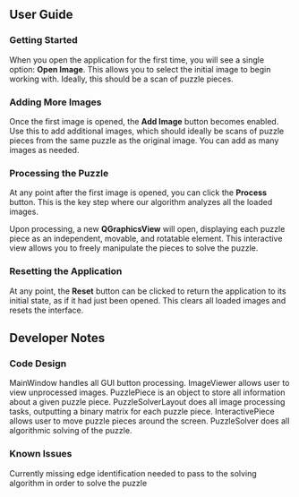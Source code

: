 ## User Guide

### Getting Started  
When you open the application for the first time, you will see a single option: **Open Image**. This allows you to select the initial image to begin working with. Ideally, this should be a scan of puzzle pieces.  

### Adding More Images  
Once the first image is opened, the **Add Image** button becomes enabled. Use this to add additional images, which should ideally be scans of puzzle pieces from the same puzzle as the original image. You can add as many images as needed.  

### Processing the Puzzle  
At any point after the first image is opened, you can click the **Process** button. This is the key step where our algorithm analyzes all the loaded images.  

Upon processing, a new **QGraphicsView** will open, displaying each puzzle piece as an independent, movable, and rotatable element. This interactive view allows you to freely manipulate the pieces to solve the puzzle.  

### Resetting the Application  
At any point, the **Reset** button can be clicked to return the application to its initial state, as if it had just been opened. This clears all loaded images and resets the interface. 

## Developer Notes

### Code Design
MainWindow handles all GUI button processing.
ImageViewer allows user to view unprocessed images.
PuzzlePiece is an object to store all information about a given puzzle piece.
PuzzleSolverLayout does all image processing tasks, outputting a binary matrix for each puzzle piece.
InteractivePiece allows user to move puzzle pieces around the screen.
PuzzleSolver does all algorithmic solving of the puzzle.

### Known Issues
Currently missing edge identification needed to pass to the solving algorithm in order to solve the puzzle
